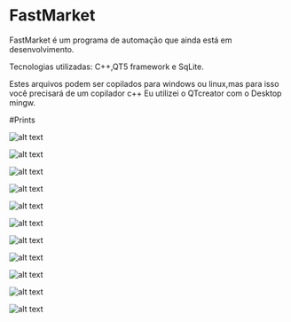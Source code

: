 # FastMarket
FastMarket é um programa de automação que ainda está em desenvolvimento.

Tecnologias utilizadas: C++,QT5 framework e SqLite.

Estes arquivos podem ser copilados para windows ou linux,mas para isso você precisará de um copilador c++
Eu utilizei o QTcreator com o Desktop mingw.

#Prints

![alt text](https://github.com/hun251/FastMarket/blob/main/prints/1.png)

![alt text](https://github.com/hun251/FastMarket/blob/main/prints/2.png)

![alt text](https://github.com/hun251/FastMarket/blob/main/prints/3.png)

![alt text](https://github.com/hun251/FastMarket/blob/main/prints/4.png)

![alt text](https://github.com/hun251/FastMarket/blob/main/prints/5.png)

![alt text](https://github.com/hun251/FastMarket/blob/main/prints/6.png)

![alt text](https://github.com/hun251/FastMarket/blob/main/prints/7.png)

![alt text](https://github.com/hun251/FastMarket/blob/main/prints/8.png)

![alt text](https://github.com/hun251/FastMarket/blob/main/prints/9.png)

![alt text](https://github.com/hun251/FastMarket/blob/main/prints/10.png)

![alt text](https://github.com/hun251/FastMarket/blob/main/prints/11.png)
